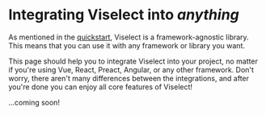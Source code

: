# Integrating Viselect into _anything_ 

As mentioned in the [quickstart](./quickstart.md), Viselect is a framework-agnostic library.
This means that you can use it with any framework or library you want.

This page should help you to integrate Viselect into your project, no matter if you're using Vue, React, Preact, Angular, or any other framework.
Don't worry, there aren't many differences between the integrations, and after you're done you can enjoy all core features of Viselect!

...coming soon!
